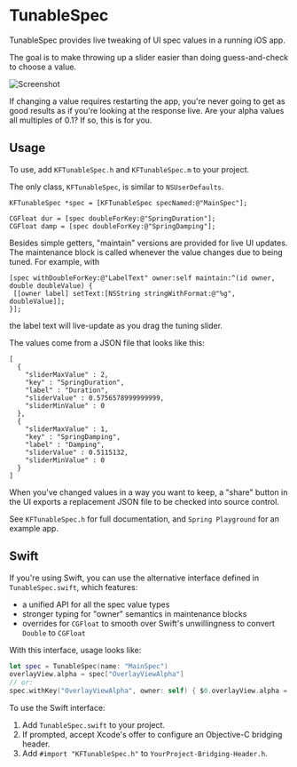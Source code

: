 TunableSpec
===========

TunableSpec provides live tweaking of UI spec values in a running iOS app.

The goal is to make throwing up a slider easier than doing guess-and-check to choose a value. 

![Screenshot](https://github.com/kongtomorrow/TunableSpec/raw/master/Screenshot.png)

If changing a value requires restarting the app, you're never going to get as good results as if you're looking at the response live. 
Are your alpha values all multiples of 0.1? If so, this is for you.

Usage
-----
To use, add `KFTunableSpec.h` and `KFTunableSpec.m` to your project.

The only class, `KFTunableSpec`, is similar to `NSUserDefaults`.

```objc
KFTunableSpec *spec = [KFTunableSpec specNamed:@"MainSpec"];

CGFloat dur = [spec doubleForKey:@"SpringDuration"];
CGFloat damp = [spec doubleForKey:@"SpringDamping"];
```

Besides simple getters, "maintain" versions are provided for live UI updates. The maintenance block is called whenever the value changes due to being tuned. For example, with

```objc
[spec withDoubleForKey:@"LabelText" owner:self maintain:^(id owner, double doubleValue) {
 [[owner label] setText:[NSString stringWithFormat:@"%g", doubleValue]];
}];
```

the label text will live-update as you drag the tuning slider.

The values come from a JSON file that looks like this:

```
[
  {
    "sliderMaxValue" : 2,
    "key" : "SpringDuration",
    "label" : "Duration",
    "sliderValue" : 0.5756578999999999,
    "sliderMinValue" : 0
  },
  {
    "sliderMaxValue" : 1,
    "key" : "SpringDamping",
    "label" : "Damping",
    "sliderValue" : 0.5115132,
    "sliderMinValue" : 0
  }
]
```

When you've changed values in a way you want to keep, a "share" button in the UI exports a replacement JSON file to be checked into source control. 

See `KFTunableSpec.h` for full documentation, and `Spring Playground` for an example app.

Swift
-----

If you're using Swift, you can use the alternative interface defined in `TunableSpec.swift`, which features:

* a unified API for all the spec value types
* stronger typing for "owner" semantics in maintenance blocks
* overrides for `CGFloat` to smooth over Swift's unwillingness to convert `Double` to `CGFloat`

With this interface, usage looks like:

```swift
let spec = TunableSpec(name: "MainSpec")
overlayView.alpha = spec["OverlayViewAlpha"]
// or:
spec.withKey("OverlayViewAlpha", owner: self) { $0.overlayView.alpha = $1 }
```

To use the Swift interface:

1. Add `TunableSpec.swift` to your project.
2. If prompted, accept Xcode's offer to configure an Objective-C bridging header.
3. Add `#import "KFTunableSpec.h"` to `YourProject-Bridging-Header.h`.
